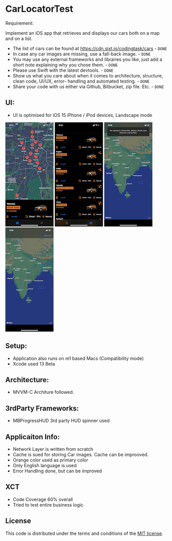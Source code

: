 # CarLocatorTest

Requirement: 

Implement an iOS app that retrieves and displays our cars both on a map and on a list.
* The list of cars can be found at https://cdn.sixt.io/codingtask/cars - `DONE`
* In case any car images are missing, use a fall-back image. - `DONE` 
* You may use any external frameworks and libraries you like, just add a short note explaining why
you chose them. - `DONE` 
* Please use Swift with the latest devtools. - `DONE` 
* Show us what you care about when it comes to architecture, structure, clean code, UI/UX, error-
handling and automated testing. - `DONE` 
* Share your code with us either via Github, Bitbucket, zip file. Etc. - `DONE` 

## UI: 
- UI is optimised for iOS 15 iPhone / iPod devices, Landscape mode

![Alt text](CarLocator/Documentation/IMG_3729.PNG "Map View")
![Alt text](CarLocator/Documentation/IMG_3730.PNG "List View")
![Alt text](CarLocator/Documentation/IMG_3733.PNG "No Network View")
![Alt text](CarLocator/Documentation/IMG_3734.PNG "No Network View")

## Setup:
- Application also runs on m1 based Macs (Compatibility mode)
- Xcode used 13 Beta 

## Architecture: 
- MVVM-C Architure followed. 

## 3rdParty Frameworks:
- MBProgressHUD 3rd party HUD spinner used 

## Applicaiton Info:
- Network Layer is written from scratch
- Cache is sued for storing Car images. Cache can be improoved.
- Orange color used as  primary color 
- Only English language is used 
- Error Handling done, but can be improved


## XCT 
- Code Coverage 60% overall 
- Tried to test entire business logic 

## License

This code is distributed under the terms and conditions of the [MIT license](LICENSE).
